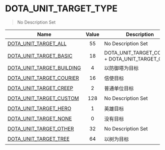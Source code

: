 # DOTA_UNIT_TARGET_TYPE
> No Description Set

Name|Value|Description|Client
--|:--:|--|:--:
[DOTA_UNIT_TARGET_ALL](DOTA_UNIT_TARGET_ALL)|55|No Description Set|✔️
[DOTA_UNIT_TARGET_BASIC](DOTA_UNIT_TARGET_BASIC)|18|DOTA_UNIT_TARGET_COURIER + DOTA_UNIT_TARGET_CREEP|✔️
[DOTA_UNIT_TARGET_BUILDING](DOTA_UNIT_TARGET_BUILDING)|4|以防御塔为目标|✔️
[DOTA_UNIT_TARGET_COURIER](DOTA_UNIT_TARGET_COURIER)|16|信使目标|✔️
[DOTA_UNIT_TARGET_CREEP](DOTA_UNIT_TARGET_CREEP)|2|普通单位目标|✔️
[DOTA_UNIT_TARGET_CUSTOM](DOTA_UNIT_TARGET_CUSTOM)|128|No Description Set|✔️
[DOTA_UNIT_TARGET_HERO](DOTA_UNIT_TARGET_HERO)|1|英雄目标|✔️
[DOTA_UNIT_TARGET_NONE](DOTA_UNIT_TARGET_NONE)|0|没有目标|✔️
[DOTA_UNIT_TARGET_OTHER](DOTA_UNIT_TARGET_OTHER)|32|No Description Set|✔️
[DOTA_UNIT_TARGET_TREE](DOTA_UNIT_TARGET_TREE)|64|以树为目标|✔️

